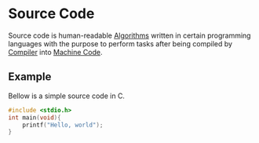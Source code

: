 # Source Code
Source code is human-readable [Algorithms](../Week-0_Scratch/CS50x_Algorithms.md) written in certain programming languages with the purpose to perform tasks after being compiled by [Compiler](../Week-2_Arrays/CS50x_Compiler.md) into [Machine Code](./CS50x_Machine-Code.md).

## Example
Bellow is a simple source code in C.
```C
#include <stdio.h>
int main(void){
	printf("Hello, world");
}
```